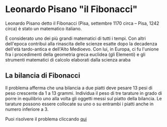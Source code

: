 # Leonardo Pisano "il Fibonacci" 

Leonardo Pisano detto il Fibonacci (Pisa, settembre 1170 circa – Pisa, 1242 circa) è stato un matematico italiano.

È considerato uno dei più grandi matematici di tutti i tempi. Con altri dell'epoca contribuì alla rinascita delle scienze esatte dopo la decadenza dell'età tardo-antica e dell'Alto Medioevo. Con lui, in Europa, ci fu l'unione fra i procedimenti della geometria greca euclidea (gli Elementi) e gli strumenti matematici di calcolo elaborati dalla scienza araba


## La bilancia di Fibonacci 
Il problema afferma che una bilancia a due piatti deve pesare 13 pesi di peso crescente da 1 a 13 grammi. Individua il peso di tre tarature in grado di porre in equilibrio uno alla volta gli oggetti messi sul piatto della bilancia. Le tarature possono essere collocate su uno o su entrambi i piatti anche in numero inferiore a 3.


Puoi risolvere il problema cliccando <a href="voce.html"> qui </a>
